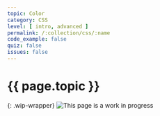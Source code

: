 ```yaml
---
topic: Color
category: CSS
level: [ intro, advanced ]
permalink: /:collection/css/:name
code_example: false
quiz: false
issues: false
---
```


# {{ page.topic }}

{: .wip-wrapper}
![This page is a work in progress](https://media.giphy.com/media/SwP1HunIXetehTvy43/giphy.gif)

<!-- `color`
`background-color`

- keywords
- hex
- rgb
- hsl
- opacity
- rgba and hsla -->
